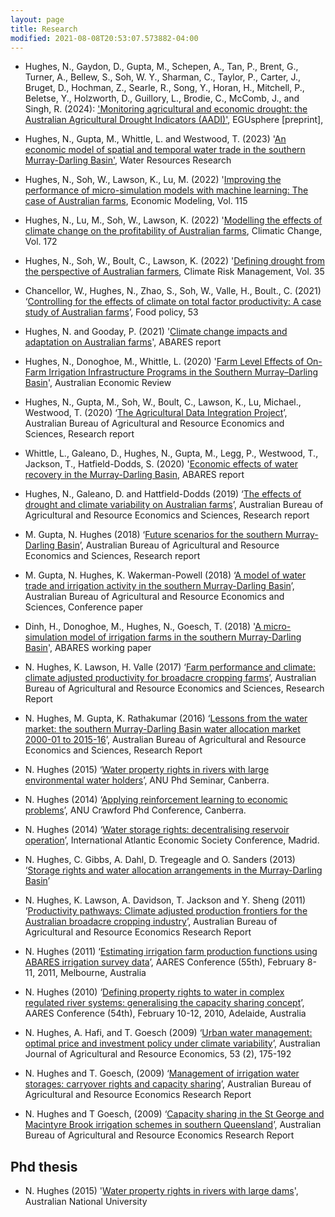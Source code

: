 ```yaml
---
layout: page
title: Research
modified: 2021-08-08T20:53:07.573882-04:00
--- 
```

 - Hughes, N., Gaydon, D., Gupta, M., Schepen, A., Tan, P., Brent, G., Turner, A., Bellew, S., Soh, W. Y., Sharman, C., Taylor, P., Carter, J., Bruget, D., Hochman, Z., Searle, R., Song, Y., Horan, H., Mitchell, P., Beletse, Y., Holzworth, D., Guillory, L., Brodie, C., McComb, J., and Singh, R. (2024): ['Monitoring agricultural and economic drought: the Australian Agricultural Drought Indicators (AADI)'](https://egusphere.copernicus.org/preprints/2024/egusphere-2024-3731/), EGUsphere [preprint], 

 - Hughes, N., Gupta, M., Whittle, L. and Westwood, T. (2023) '[An economic model of spatial and temporal water trade in the southern Murray-Darling Basin'](https://agupubs.onlinelibrary.wiley.com/doi/abs/10.1029/2022WR032559), Water Resources Research 
 
 - Hughes, N., Soh, W., Lawson, K., Lu, M. (2022) '[Improving the performance of micro-simulation models with machine learning: The case of Australian farms](https://www.sciencedirect.com/science/article/pii/S0264999322002036), Economic Modeling, Vol. 115

 - Hughes, N., Lu, M., Soh, W., Lawson, K. (2022) '[Modelling the effects of climate change on the profitability of Australian farms](https://www.sciencedirect.com/science/article/pii/S2212096322000274), Climatic Change, Vol. 172

- Hughes, N., Soh, W., Boult, C., Lawson, K. (2022) '[Defining drought from the perspective of Australian farmers](https://www.sciencedirect.com/science/article/pii/S2212096322000274), Climate Risk Management, Vol. 35

- Chancellor, W., Hughes, N., Zhao, S., Soh, W., Valle, H., Boult., C. (2021) ‘[Controlling for the effects of climate on total factor productivity: A case study of Australian farms](https://www.sciencedirect.com/science/article/pii/S0306919221000701)’, Food policy, 53

- Hughes, N. and Gooday, P. (2021) '[Climate change impacts and adaptation on Australian farms](https://www.awe.gov.au/abares/products/insights/climate-change-impacts-and-adaptation)', ABARES report 

- Hughes, N., Donoghoe, M., Whittle, L. (2020) '[Farm Level Effects of On-Farm Irrigation Infrastructure Programs in the Southern Murray–Darling Basin](https://onlinelibrary.wiley.com/doi/10.1111/1467-8462.12396)', Australian Economic Review

- Hughes, N., Gupta, M., Soh, W., Boult, C., Lawson, K., Lu, Michael., Westwood, T. (2020) ‘[The Agricultural Data Integration Project](https://www.agriculture.gov.au/abares/research-topics/climate/agricultural-data-integration-project)’, Australian Bureau of Agricultural and Resource Economics and Sciences, Research  report

- Whittle, L., Galeano, D., Hughes, N., Gupta, M., Legg, P., Westwood, T., Jackson, T., Hatfield-Dodds, S. (2020) '[Economic effects of water recovery in the Murray-Darling Basin](https://www.awe.gov.au/abares/products/insights/economic-effects-of-water-recovery-in-murray-darling-basin), ABARES report

- Hughes, N., Galeano, D. and Hattfield-Dodds  (2019) ‘[The effects of drought and climate
variability on Australian farms](https://www.agriculture.gov.au/sites/default/files/documents/EffectsOfDroughtAndClimateVariabilityOnAustralianFarms_v1.0.0.pdf)’, Australian Bureau of Agricultural and Resource Economics and Sciences, Research report

- M. Gupta, N. Hughes (2018) ‘[Future scenarios for the southern Murray-Darling Basin](
http://www.agriculture.gov.au/abares/research-topics/water/future-scenarios-smdb)’, Australian Bureau of Agricultural and Resource Economics and Sciences, Research report

- M. Gupta, N. Hughes, K. Wakerman-Powell (2018) ‘[A model of water trade and irrigation activity in the southern Murray-Darling Basin](
http://data.daff.gov.au/data/warehouse/9aaw/2018/AModelOfWaterTradeAndIrrigation_20180207/AModelOfWaterTradeAndIrrigation_20180207_v1.0.0.pdf)’, Australian Bureau of Agricultural and Resource Economics and Sciences, Conference paper

 - Dinh, H., Donoghoe, M., Hughes, N., Goesch, T. (2018) '[A micro-simulation model of irrigation farms in the southern Murray-Darling Basin](https://www.awe.gov.au/sites/default/files/sitecollectiondocuments/abares/ABARES_irrig_microsimulation_model_WORKING_PAPER_V3.pdf)', ABARES working paper

- N. Hughes, K. Lawson, H. Valle (2017) ‘[Farm performance and climate: climate adjusted productivity for broadacre cropping farms](http://www.agriculture.gov.au/abares/research-topics/climate/farm-performance-climate)’, Australian Bureau of Agricultural and Resource Economics and Sciences, Research Report

- N. Hughes, M. Gupta, K. Rathakumar (2016) ‘[Lessons from the water market: the southern Murray-Darling Basin water allocation market 2000-01 to 2015-16](http://data.daff.gov.au/data/warehouse/9aaw/2016/smdwm_d9aawr20161202/smdbWaterAllocMarket_v1.0.0.pdf)’, Australian Bureau of Agricultural and Resource Economics and Sciences, Research Report

- N. Hughes (2015) ‘[Water property rights in rivers with large environmental water holders](EWH_article.pdf)’, ANU Phd Seminar, Canberra.

- N. Hughes (2014) ‘[Applying reinforcement learning to economic problems](RL_article.pdf)’, ANU Crawford Phd Conference, Canberra.

- N. Hughes (2014) ‘[Water storage rights: decentralising reservoir operation](storagerights.pdf)’, International Atlantic Economic Society Conference, Madrid.

- N. Hughes, C. Gibbs, A. Dahl, D. Tregeagle and O. Sanders (2013) ‘[Storage rights and water allocation arrangements in the Murray-Darling Basin](http://data.daff.gov.au/data/warehouse/9aan/9aanw/2013/StrgRtsWtrAllocMDB/StrgRtsWtrAllocMDB20131212_v1.0.0.pdf)’

- N. Hughes, K. Lawson, A. Davidson, T. Jackson and Y. Sheng (2011) ‘[Productivity pathways: Climate adjusted production frontiers for the Australian broadacre cropping industry](http://data.daff.gov.au/data/warehouse/pe_abares99001781/CP11.05_Broadacre_crop.pdf)’, Australian Bureau of Agricultural and Resource Economics Research Report

- N. Hughes (2011) ‘[Estimating irrigation farm production functions using ABARES irrigation survey data](http://data.daff.gov.au/data/warehouse/pe_abares99001777/CP11.01_Irrigation_farm.pdf)’, AARES Conference (55th), February 8-11, 2011, Melbourne, Australia

- N. Hughes (2010) ‘[Defining property rights to water in complex regulated river systems: generalising the capacity sharing concept](http://data.daff.gov.au/data/warehouse/pe_abarebrs99014389/AARES_3.pdf)’, AARES Conference (54th), February 10-12, 2010, Adelaide, Australia

- N. Hughes, A. Hafi, and T. Goesch (2009) ‘[Urban water management: optimal price and investment policy under climate variability](http://onlinelibrary.wiley.com/doi/10.1111/j.1467-8489.2007.00446.x/abstract)’, Australian Journal of Agricultural and Resource Economics, 53 (2), 175-192

- N. Hughes and T. Goesch, (2009) ‘[Management of irrigation water storages: carryover rights and capacity sharing](http://data.daff.gov.au/data/warehouse/pe_abare99001644/rr09.10_capacitysharing.pdf)’, Australian Bureau of Agricultural and Resource Economics Research Report

- N. Hughes and T Goesch, (2009) ‘[Capacity sharing in the St George and Macintyre Brook irrigation schemes in southern Queensland](http://data.daff.gov.au/data/warehouse/9aaw_001/9aawe2009/sqicsd9aawe001200906/RR09.12CapSharStGrgAndMcIntrBrkIrrigSchmSthQld_v1.0.0.pdf)’, Australian Bureau of Agricultural and Resource Economics Research Report


Phd thesis
----------

- N. Hughes (2015) '[Water property rights in rivers with large dams](../images/Thesis_main.pdf)', Australian National University

